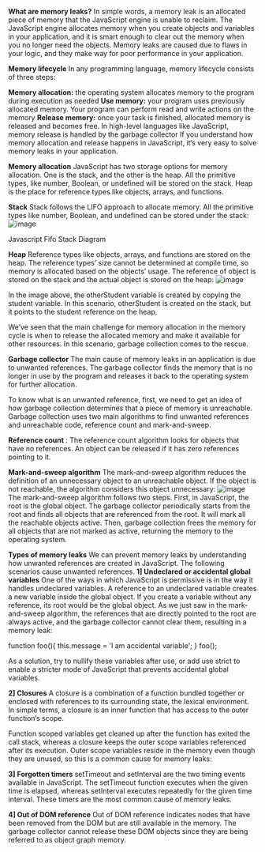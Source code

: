 **What are memory leaks?**
In simple words, a memory leak is an allocated piece of memory that the JavaScript engine is unable to reclaim. The JavaScript engine allocates memory when you create objects and variables in your application, and it is smart enough to clear out the memory when you no longer need the objects. Memory leaks are caused due to flaws in your logic, and they make way for poor performance in your application.

**Memory lifecycle**
In any programming language, memory lifecycle consists of three steps:

**Memory allocation:** the operating system allocates memory to the program during execution as needed
**Use memory:** your program uses previously allocated memory. Your program can perform read and write actions on the memory
**Release memory:** once your task is finished, allocated memory is released and becomes free. In high-level languages like JavaScript, memory release is handled by the garbage collector
If you understand how memory allocation and release happens in JavaScript, it’s very easy to solve memory leaks in your application.


**Memory allocation**
JavaScript has two storage options for memory allocation. One is the stack, and the other is the heap. All the primitive types, like number, Boolean, or undefined will be stored on the stack. Heap is the place for reference types like objects, arrays, and functions.

**Stack**
Stack follows the LIFO approach to allocate memory. All the primitive types like number, Boolean, and undefined can be stored under the stack:
![image](https://github.com/RtzS/Javascript/assets/8089250/1d2e7a60-952d-4e69-9e4f-06400c05d518)

Javascript Fifo Stack Diagram

**Heap**
Reference types like objects, arrays, and functions are stored on the heap. The reference types’ size cannot be determined at compile time, so memory is allocated based on the objects’ usage. The reference of object is stored on the stack and the actual object is stored on the heap:
![image](https://github.com/RtzS/Javascript/assets/8089250/85bc243c-b81c-40c1-8a2b-cc8dc55b47c2)

In the image above, the otherStudent variable is created by copying the student variable. In this scenario, otherStudent is created on the stack, but it points to the student reference on the heap.

We’ve seen that the main challenge for memory allocation in the memory cycle is when to release the allocated memory and make it available for other resources. In this scenario, garbage collection comes to the rescue.

**Garbage collector**
The main cause of memory leaks in an application is due to unwanted references. The garbage collector finds the memory that is no longer in use by the program and releases it back to the operating system for further allocation.

To know what is an unwanted reference, first, we need to get an idea of how garbage collection determines that a piece of memory is unreachable. Garbage collection uses two main algorithms to find unwanted references and unreachable code, reference count and mark-and-sweep.

**Reference count** : The reference count algorithm looks for objects that have no references. An object can be released if it has zero references pointing to it.

**Mark-and-sweep algorithm**
The mark-and-sweep algorithm reduces the definition of an unnecessary object to an unreachable object. If the object is not reachable, the algorithm considers this object unnecessary:
![image](https://github.com/RtzS/Javascript/assets/8089250/588679f5-74b0-4a03-8580-b597e99fcbb5)
The mark-and-sweep algorithm follows two steps. First, in JavaScript, the root is the global object. The garbage collector periodically starts from the root and finds all objects that are referenced from the root. It will mark all the reachable objects active. Then, garbage collection frees the memory for all objects that are not marked as active, returning the memory to the operating system.

**Types of memory leaks**
We can prevent memory leaks by understanding how unwanted references are created in JavaScript. The following scenarios cause unwanted references.
**1] Undeclared or accidental global variables**
One of the ways in which JavaScript is permissive is in the way it handles undeclared variables. A reference to an undeclared variable creates a new variable inside the global object. If you create a variable without any reference, its root would be the global object.
As we just saw in the mark-and-sweep algorithm, the references that are directly pointed to the root are always active, and the garbage collector cannot clear them, resulting in a memory leak:

function foo(){
    this.message = 'I am accidental variable';
}
foo();

As a solution, try to nullify these variables after use, or add use strict to enable a stricter mode of JavaScript that prevents accidental global variables.

**2] Closures**
A closure is a combination of a function bundled together or enclosed with references to its surrounding state, the lexical environment. In simple terms, a closure is an inner function that has access to the outer function’s scope.

Function scoped variables get cleaned up after the function has exited the call stack, whereas a closure keeps the outer scope variables referenced after its execution. Outer scope variables reside in the memory even though they are unused, so this is a common cause for memory leaks:

**3] Forgotten timers**
setTimeout and setInterval are the two timing events available in JavaScript. The setTimeout function executes when the given time is elapsed, whereas setInterval executes repeatedly for the given time interval. These timers are the most common cause of memory leaks.

**4] Out of DOM reference**
Out of DOM reference indicates nodes that have been removed from the DOM but are still available in the memory. The garbage collector cannot release these DOM objects since they are being referred to as object graph memory.
